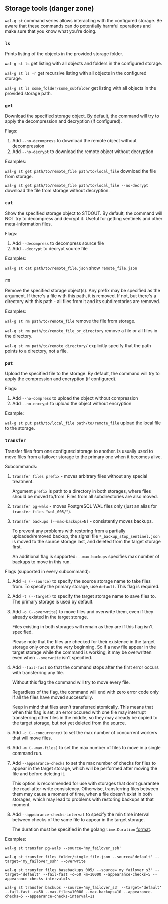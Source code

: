 ## Storage tools (danger zone)
`wal-g st` command series allows interacting with the configured storage. Be aware that these commands can do potentially harmful operations and make sure that you know what you're doing.

### ``ls``
Prints listing of the objects in the provided storage folder.

``wal-g st ls`` get listing with all objects and folders in the configured storage.

``wal-g st ls -r`` get recursive listing with all objects in the configured storage.

``wal-g st ls some_folder/some_subfolder`` get listing with all objects in the provided storage path.

### ``get``
Download the specified storage object. By default, the command will try to apply the decompression and decryption (if configured).

Flags:

1. Add `--no-decompress` to download the remote object without decompression
2. Add `--no-decrypt` to download the remote object without decryption

Examples:

``wal-g st get path/to/remote_file path/to/local_file`` download the file from storage.

``wal-g st get path/to/remote_file path/to/local_file --no-decrypt`` download the file from storage without decryption.

### ``cat``
Show the specified storage object to STDOUT. 
By default, the command will NOT try to decompress and decrypt it.
Useful for getting sentinels and other meta-information files.

Flags:

1. Add `--decompress` to decompress source file
2. Add `--decrypt` to decrypt source file

Examples:

``wal-g st cat path/to/remote_file.json`` show `remote_file.json`

### ``rm``
Remove the specified storage object(s). 
Any prefix may be specified as the argument. If there's a file with this path, it is removed. If not, but there's a directory with this path - all files from it and its subdirectories are removed.

Examples:

``wal-g st rm path/to/remote_file`` remove the file from storage.

``wal-g st rm path/to/remote_file_or_directory`` remove a file or all files in the directory.

``wal-g st rm path/to/remote_directory/`` explicitly specify that the path points to a directory, not a file.

### ``put``
Upload the specified file to the storage. By default, the command will try to apply the compression and encryption (if configured).

Flags:

1. Add `--no-compress` to upload the object without compression
2. Add `--no-encrypt` to upload the object without encryption

Example:

``wal-g st put path/to/local_file path/to/remote_file`` upload the local file to the storage.

### `transfer`
Transfer files from one configured storage to another. Is usually used to move files from a failover storage to the primary one when it becomes alive.

Subcommands:
1. `transfer files prefix` - moves arbitrary files without any special treatment.
   
   Argument `prefix` is path to a directory in both storages, where files should be moved to/from. Files from all subdirectories are also moved.

2. `transfer pg-wals` - moves PostgreSQL WAL files only (just an alias for `transfer files "wal_005/"`).

3. `transfer backups [--max-backups=N]` - consistently moves backups.

   To prevent any problems with restoring from a partially uploaded/removed backup, the signal file `*_backup_stop_sentinel.json` is moved to the source storage last, and deleted from the target storage first.

   An additional flag is supported: `--max-backups` specifies max number of backups to move in this run.

Flags (supported in every subcommand):

1. Add `-s (--source)` to specify the source storage name to take files from. To specify the primary storage, use `default`. This flag is required.

2. Add `-t (--target)` to specify the target storage name to save files to. The primary storage is used by default.

3. Add `-o (--overwrite)` to move files and overwrite them, even if they already existed in the target storage.

   Files existing in both storages will remain as they are if this flag isn't specified.

   Please note that the files are checked for their existence in the target storage only once at the very beginning. So if a new file appear in the target storage while the command is working, it may be overwritten even when `--overwrite` isn't specified.

4. Add `--fail-fast` so that the command stops after the first error occurs with transferring any file. 

   Without this flag the command will try to move every file.

   Regardless of the flag, the command will end with zero error code only if all the files have moved successfully.

   Keep in mind that files aren't transferred atomically. This means that when this flag is set, an error occured with one file may interrupt transferring other files in the middle, so they may already be copied to the target storage, but not yet deleted from the source. 

5. Add `-c (--concurrency)` to set the max number of concurrent workers that will move files.

6. Add `-m (--max-files)` to set the max number of files to move in a single command run.

7. Add `--appearance-checks` to set the max number of checks for files to appear in the target storage, which will be performed after moving the file and before deleting it.

   This option is recommended for use with storages that don't guarantee the read-after-write consistency. 
   Otherwise, transferring files between them may cause a moment of time, when a file doesn't exist in both storages, which may lead to problems with restoring backups at that moment.

8. Add `--appearance-checks-interval` to specify the min time interval between checks of the same file to appear in the target storage.

   The duration must be specified in the golang `time.Duration` [format](https://pkg.go.dev/time#ParseDuration).

Examples:

``wal-g st transfer pg-wals --source='my_failover_ssh'``

``wal-g st transfer files folder/single_file.json --source='default' --target='my_failover_ssh' --overwrite``

``wal-g st transfer files basebackups_005/ --source='my_failover_s3' --target='default' --fail-fast -c=50 -m=10000 --appearance-checks=5 --appearance-checks-interval=1s``

``wal-g st transfer backups --source='my_failover_s3' --target='default' --fail-fast -c=50 --max-files=10000 --max-backups=10 --appearance-checks=5 --appearance-checks-interval=1s``
